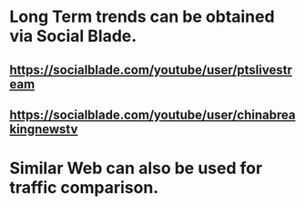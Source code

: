 # Long Term trends can be obtained via Social Blade.
## https://socialblade.com/youtube/user/ptslivestream
## https://socialblade.com/youtube/user/chinabreakingnewstv
# Similar Web can also be used for traffic comparison.
